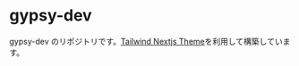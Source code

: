 # gypsy-dev

gypsy-dev のリポジトリです。[Tailwind Nextjs Theme](https://github.com/timlrx/tailwind-nextjs-starter-blog)を利用して構築しています。
